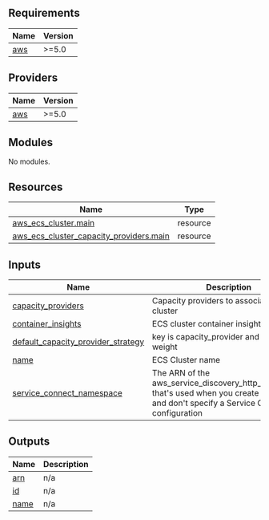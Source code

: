 ## Requirements

| Name | Version |
|------|---------|
| <a name="requirement_aws"></a> [aws](#requirement\_aws) | >=5.0 |

## Providers

| Name | Version |
|------|---------|
| <a name="provider_aws"></a> [aws](#provider\_aws) | >=5.0 |

## Modules

No modules.

## Resources

| Name | Type |
|------|------|
| [aws_ecs_cluster.main](https://registry.terraform.io/providers/hashicorp/aws/latest/docs/resources/ecs_cluster) | resource |
| [aws_ecs_cluster_capacity_providers.main](https://registry.terraform.io/providers/hashicorp/aws/latest/docs/resources/ecs_cluster_capacity_providers) | resource |

## Inputs

| Name | Description | Type | Default | Required |
|------|-------------|------|---------|:--------:|
| <a name="input_capacity_providers"></a> [capacity\_providers](#input\_capacity\_providers) | Capacity providers to associate with the cluster | `list(string)` | `[]` | no |
| <a name="input_container_insights"></a> [container\_insights](#input\_container\_insights) | ECS cluster container insights | `string` | `"disabled"` | no |
| <a name="input_default_capacity_provider_strategy"></a> [default\_capacity\_provider\_strategy](#input\_default\_capacity\_provider\_strategy) | key is capacity\_provider and value is weight | `map(any)` | `{}` | no |
| <a name="input_name"></a> [name](#input\_name) | ECS Cluster name | `string` | n/a | yes |
| <a name="input_service_connect_namespace"></a> [service\_connect\_namespace](#input\_service\_connect\_namespace) | The ARN of the aws\_service\_discovery\_http\_namespace that's used when you create a service and don't specify a Service Connect configuration | `string` | `null` | no |

## Outputs

| Name | Description |
|------|-------------|
| <a name="output_arn"></a> [arn](#output\_arn) | n/a |
| <a name="output_id"></a> [id](#output\_id) | n/a |
| <a name="output_name"></a> [name](#output\_name) | n/a |